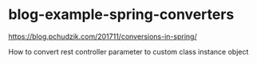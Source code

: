 # blog-example-spring-converters

https://blog.pchudzik.com/201711/conversions-in-spring/

How to convert rest controller parameter to custom class instance object
